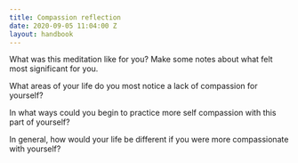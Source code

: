 ```yaml
---
title: Compassion reflection
date: 2020-09-05 11:04:00 Z
layout: handbook
---
```


What was this meditation like for you? Make some notes about what felt most significant for you.

What areas of your life do you most notice a lack of compassion for yourself?

In what ways could you begin to practice more self compassion with this part of yourself?

In general, how would your life be different if you were more compassionate with yourself?